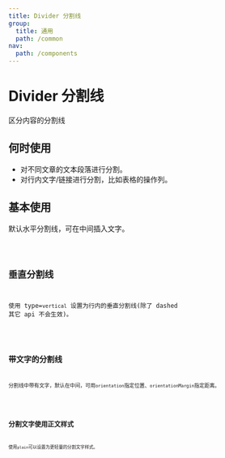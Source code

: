 ```yaml
---
title: Divider 分割线
group:
  title: 通用
  path: /common
nav:
  path: /components
---
```


# Divider 分割线

区分内容的分割线

## 何时使用

- 对不同文章的文本段落进行分割。
- 对行内文字/链接进行分割，比如表格的操作列。

## 基本使用

默认水平分割线，可在中间插入文字。

<code src="./demo/base.tsx">

## 垂直分割线

使用 type=`vertical` 设置为行内的垂直分割线(除了 dashed 其它 api 不会生效)。

<code src="./demo/verticalLine.tsx">

## 带文字的分割线

分割线中带有文字，默认在中间，可用`orientation`指定位置、`orientationMargin`指定距离。

<code src="./demo/hasWordLine.tsx">

## 分割文字使用正文样式

使用`plain`可以设置为更轻量的分割文字样式。

<code src="./demo/plainLine.tsx">

<API src="./index.tsx"></API>
